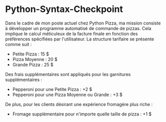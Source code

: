# Python-Syntax-Checkpoint
Dans le cadre de mon poste actuel chez Python Pizza, ma mission consiste à développer un programme automatisé de commande de pizzas. Cela implique le calcul méticuleux de la facture finale en fonction des préférences spécifiées par l'utilisateur. La structure tarifaire se présente comme suit :

- Petite Pizza : 15 $
- Pizza Moyenne : 20 $
- Grande Pizza : 25 $

Des frais supplémentaires sont appliqués pour les garnitures supplémentaires :
- Pepperoni pour une Petite Pizza : +2 $
- Pepperoni pour une Pizza Moyenne ou Grande : +3 $

De plus, pour les clients désirant une expérience fromagère plus riche :
- Fromage supplémentaire pour n'importe quelle taille de pizza : +1 $
